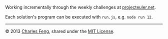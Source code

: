 Working incrementally through the weekly challenges at [projecteuler.net](http://projecteuler.net/problems).

Each solution's program can be executed with `run.js`, e.g. `node run 12`.

---

© 2013 [Charles Feng](https://github.com/charlesfeng), shared under the [MIT License](http://www.opensource.org/licenses/mit).